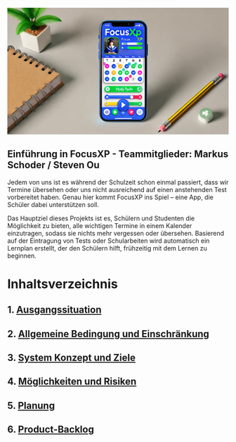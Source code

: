 ![FocusXP](/Img/focus_logo1.png)

## Einführung in FocusXP - Teammitglieder: Markus Schoder / Steven Ou

Jedem von uns ist es während der Schulzeit schon einmal passiert, dass wir Termine übersehen oder uns nicht ausreichend auf einen anstehenden Test vorbereitet haben. Genau hier kommt FocusXP ins Spiel – eine App, die Schüler dabei unterstützen soll.

Das Hauptziel dieses Projekts ist es, Schülern und Studenten die Möglichkeit zu bieten, alle wichtigen Termine in einem Kalender einzutragen, sodass sie nichts mehr vergessen oder übersehen. Basierend auf der Eintragung von Tests oder Schularbeiten wird automatisch ein Lernplan erstellt, der den Schülern hilft, frühzeitig mit dem Lernen zu beginnen.

# Inhaltsverzeichnis

## 1. [Ausgangssituation](/Workspace/Ausgangssituation.md) 
## 2. [Allgemeine Bedingung und Einschränkung](/Workspace/Allgemeine-Bedingungen-Und-Einschränkungen.md)
## 3. [System Konzept und Ziele](/Workspace/Systemkonzept-Und-Ziele.md)
## 4. [Möglichkeiten und Risiken](/Workspace/Möglichkeiten-Und-Risiken.md)
## 5. [Planung](/Workspace/Planung.md)
## 6. [Product-Backlog](/Workspace/Product-Backlog.md)

